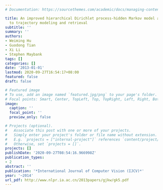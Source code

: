 ```yaml
---
# Documentation: https://sourcethemes.com/academic/docs/managing-content/

title: An improved hierarchical Dirichlet process-hidden Markov model and its application
  to trajectory modeling and retrieval
subtitle: ''
summary: ''
authors:
- Weiming Hu
- Guodong Tian
- Xi Li
- Stephen Maybank
tags: []
categories: []
date: '2013-01-01'
lastmod: 2020-09-27T16:54:17+08:00
featured: false
draft: false

# Featured image
# To use, add an image named `featured.jpg/png` to your page's folder.
# Focal points: Smart, Center, TopLeft, Top, TopRight, Left, Right, BottomLeft, Bottom, BottomRight.
image:
  caption: ''
  focal_point: ''
  preview_only: false

# Projects (optional).
#   Associate this post with one or more of your projects.
#   Simply enter your project's folder or file name without extension.
#   E.g. `projects = ["internal-project"]` references `content/project/deep-learning/index.md`.
#   Otherwise, set `projects = []`.
projects: []
publishDate: '2020-09-27T08:54:16.966998Z'
publication_types:
- 2
abstract: ''
publication: '*International Journal of Computer Vision (IJCV)*'
year: '~2014'
url_pdf: http://www.nlpr.ia.ac.cn/2013papers/gjkw/gk5.pdf
---
```

